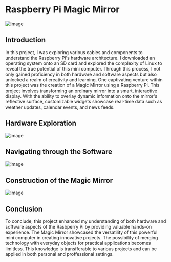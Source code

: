 # Raspberry Pi Magic Mirror

![image](https://github.com/portfolioAustinT/portfolioAustinT-Raspberry-Pi-Magic-Mirror/assets/147944956/9c5f91f1-01ed-48b5-a01f-69beded372c5)

## Introduction

In this project, I was exploring various cables and components to understand the Raspberry Pi's hardware architecture. I downloaded an operating system onto an SD card and explored the complexity of Linux to reveal the true potential of this mini computer. Through this process, I not only gained proficiency in both hardware and software aspects but also unlocked a realm of creativity and learning. One captivating venture within this project was the creation of a Magic Mirror using a Raspberry Pi. This project involves transforming an ordinary mirror into a smart, interactive display. With the ability to overlay dynamic information onto the mirror's reflective surface, customizable widgets showcase real-time data such as weather updates, calendar events, and news feeds.

## Hardware Exploration

![image](https://github.com/portfolioAustinT/portfolioAustinT-Raspberry-Pi-Magic-Mirror/assets/147944956/e55a6f68-33ad-45e2-9390-97963b0b44cb)


## Navigating through the Software

![image](https://github.com/portfolioAustinT/portfolioAustinT-Raspberry-Pi-Magic-Mirror/assets/147944956/cf5b366a-5817-46da-9a03-11831e4bddd8)


## Construction of the Magic Mirror 

![image](https://github.com/portfolioAustinT/portfolioAustinT-Raspberry-Pi-Magic-Mirror/assets/147944956/073c8558-07c1-4038-a4f1-c7abf074940a)


## Conclusion

To conclude, this project enhanced my understanding of both hardware and software aspects of the Rasbperry Pi by providing valuable hands-on experience. The Magic Mirror showcased the versatility of this powerful mini computer in creating innovative projects. The possibility of merging technology with everyday objects for practical applications becomes limitless. This knowledge is transfferable to various projects and can be applied in both personal and proffessional settings. 
